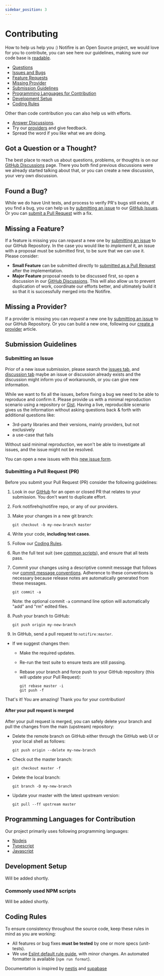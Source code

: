 ```yaml
---
sidebar_position: 3
---
```


# Contributing

How to help us help you :) Notifire is an Open Source project, we would love for you to contribute,
you can see here our guidelines, making sure our code base is [readable](https://en.wikipedia.org/wiki/Code_Reading).

- [Questions](#question)
- [Issues and Bugs](#issue)
- [Feature Requests](#feature)
- [Missing Provider](#provider)
- [Submission Guidelines](#submit)
- [Programming Languages for Contribution](#language)
- [Development Setup](#development)
- [Coding Rules](#rules)

Other than code contribution you can also help us with efforts.
- [Answer Discussions][github-discussions].
- Try our [providers][providers-list] and give feedback.
- Spread the word if you like what we are doing.


## <a name="question"></a> Got a Question or a Thought?

The best place to reach us about questions, problems, or thoughts is on our [GitHub Discussions][github-discussions] page. 
There you both find previous discussions were we already started talking about that, or you can create a new discussion, your very own discussion.

## <a name="issue"></a> Found a Bug?

While we do have Unit tests, and process to verify PR's bugs still exists, if you find a bug, you can help us by
[submitting an issue](#submit-issue) to our [GitHub Issues][github-issues]. Or you can
[submit a Pull Request](#submit-pr) with a fix.

## <a name="feature"></a> Missing a Feature?

If a feature is missing you can _request_ a new one by [submitting an issue](#submit-issue) to our GitHub
Repository. In the case you would like to _implement_ it, an issue with a proposal must be submitted first, to be sure that we can use it.
Please consider:

- **Small Feature** can be submitted directly to [submitted as a Pull Request](#submit-pr) after the implementation.
- **Major Feature** proposal needs to be discussed first, so open a discussion in our [GitHub Discussions][github-discussions].
  This will also allow us to prevent duplication of work, coordinate our efforts better, and ultimately build it so that it is successfully merged into the Notifire.


## <a name="provider"></a> Missing a Provider?

If a provider is missing you can _request_ a new one by [submitting an issue](#submit-issue) to our GitHub
Repository. Or you can build a new one, following our [create a provider](create-provider.md) article.

## <a name="submit"></a> Submission Guidelines

### <a name="submit-issue"></a> Submitting an Issue

Prior of a new issue submission, please search the [issues tab][github-issues], and [discussion tab][github-discussions] maybe an issue or discussion already exists and the discussion might inform you of workarounds, or you can give new information.

While we want to fix all the issues, before fixing a bug we need to be able to reproduce and confirm it. 
Please provide us with a minimal reproduction scenario using a repository or [Gist](https://gist.github.com/). Having a live, reproducible scenario gives us the information without asking questions back & forth with additional questions like:

- 3rd-party libraries and their versions, mainly providers, but not exclusively
- a use-case that fails

Without said minimal reproduction, we won't be able to investigate all issues, and the issue might not be resolved.

You can open a new issues with this [new issue form](https://github.com/notifirehq/notifire/issues/new).

### <a name="submit-pr"></a> Submitting a Pull Request (PR)

Before you submit your Pull Request (PR) consider the following guidelines:

1. Look in our [GitHub](https://github.com/notifirehq/notifire/pulls) for an open or closed PR
   that relates to your submission. You don't want to duplicate effort.
1. Fork notifirehq/notifire repo, or any of our providers.
1. Make your changes in a new git branch:

   ```shell
   git checkout -b my-new-branch master
   ```

1. Write your code, **including test cases**.
1. Follow our [Coding Rules](#rules).
1. Run the full test suit (see [common scripts](#common-scripts)),
   and ensure that all tests pass.
1. Commit your changes using a descriptive commit message that follows our
   [commit message conventions](#commit). Adherence to these conventions
   is necessary because release notes are automatically generated from these messages.

   ```shell
   git commit -a
   ```

   Note: the optional commit `-a` command line option will automatically "add" and "rm" edited files.

1. Push your branch to GitHub:

   ```shell
   git push origin my-new-branch
   ```

1. In GitHub, send a pull request to `notifire:master`.

- If we suggest changes then:

    - Make the required updates.
    - Re-run the test suite to ensure tests are still passing.
    - Rebase your branch and force push to your GitHub repository (this will update your Pull Request):

      ```shell
      git rebase master -i
      git push -f
      ```

That's it! You are amazing! Thank you for your contribution!

#### After your pull request is merged

After your pull request is merged, you can safely delete your branch and pull the changes
from the main (upstream) repository:

- Delete the remote branch on GitHub either through the GitHub web UI or your local shell as follows:

  ```shell
  git push origin --delete my-new-branch
  ```

- Check out the master branch:

  ```shell
  git checkout master -f
  ```

- Delete the local branch:

  ```shell
  git branch -D my-new-branch
  ```

- Update your master with the latest upstream version:

  ```shell
  git pull --ff upstream master
  ```
## <a name="language"></a> Programming Languages for Contribution

Our project primarily uses following programming languages:

- [Nodejs](https://nodejs.org/en/)
- [Typescript](https://www.typescriptlang.org/)
- [Javascript](https://developer.mozilla.org/en-US/docs/Web/JavaScript)

## <a name="development"></a> Development Setup

Will be added shortly.

### <a name="common-scripts"></a>Commonly used NPM scripts

Will be added shortly.

## <a name="rules"></a> Coding Rules

To ensure consistency throughout the source code, keep these rules in mind as you are working:

- All features or bug fixes **must be tested** by one or more specs (unit-tests).
- We use [Eslint default rule guide][js-style-guide], with minor changes. 
  An automated formatter is available (`npm run format`).

Documentation is inspired by [nestjs](https://github.com/nestjs/nest) and [supabase](https://github.com/supabase/supabase) 

[github-issues]: https://github.com/notifirehq/notifire/issues
[github-discussions]: https://github.com/notifirehq/notifire/discussions
[js-style-guide]: https://eslint.org/docs/rules/
[providers-list]: https://www.notifire.co/providers-list
